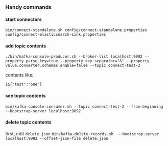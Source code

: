 ### Handy commands

#### start connectors
`bin/connect-standalone.sh config/connect-standalone.properties config/connect-elasticsearch-sink.properties`

#### add topic contents
`./bin/kafka-console-producer.sh --broker-list localhost:9092 --property parse.key=true --property key.separator="&" --property value.converter.schemas.enable=false --topic connect-test-2`

contents like:

```
1&{"test":"one"}
```

#### see topic contents
`bin/kafka-console-consumer.sh --topic connect-test-2 --from-beginning --bootstrap-server localhost:9092`

#### delete topic contents
first, edit `delete.json`
`bin/kafka-delete-records.sh  --bootstrap-server localhost:9092 --offset-json-file delete.json`

